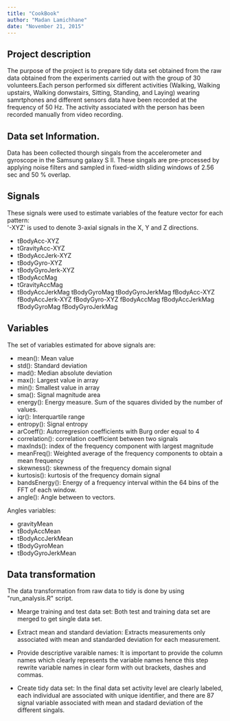 ```yaml
---
title: "CookBook"
author: "Madan Lamichhane"
date: "November 21, 2015"
---
```

## Project description
The purpose of the project is to prepare tidy data set obtained from the 
raw data obtained from the experiments carried out with the group of 30 
volunteers.Each person performed six different activities (Walking,
Walking upstairs, Walking donwstairs, Sitting, Standing, and Laying) 
wearing samrtphones and different sensors data have been recorded at the
frequency of 50 Hz. The activity associated with the person has been recorded
manually from video recording.

## Data set Information.
Data has been collected thourgh singals from the accelerometer and gyroscope in the Samsung
galaxy S II. These singals are pre-processed by applying noise filters and sampled in fixed-width
sliding windows of 2.56 sec and 50 % overlap.

## Signals

These signals were used to estimate variables of the feature vector for each pattern:  
'-XYZ' is used to denote 3-axial signals in the X, Y and Z directions.

- tBodyAcc-XYZ
- tGravityAcc-XYZ
- tBodyAccJerk-XYZ
- tBodyGyro-XYZ
- tBodyGyroJerk-XYZ
- tBodyAccMag
- tGravityAccMag
- tBodyAccJerkMag
tBodyGyroMag
tBodyGyroJerkMag
fBodyAcc-XYZ
fBodyAccJerk-XYZ
fBodyGyro-XYZ
fBodyAccMag
fBodyAccJerkMag
fBodyGyroMag
fBodyGyroJerkMag 

## Variables

The set of variables estimated for above signals are:

- mean(): Mean value
- std(): Standard deviation
- mad(): Median absolute deviation 
- max(): Largest value in array
- min(): Smallest value in array
- sma(): Signal magnitude area
- energy(): Energy measure. Sum of the squares divided by the number of values. 
- iqr(): Interquartile range 
- entropy(): Signal entropy
- arCoeff(): Autorregresion coefficients with Burg order equal to 4
- correlation(): correlation coefficient between two signals
- maxInds(): index of the frequency component with largest magnitude
- meanFreq(): Weighted average of the frequency components to obtain a mean frequency
- skewness(): skewness of the frequency domain signal 
- kurtosis(): kurtosis of the frequency domain signal 
- bandsEnergy(): Energy of a frequency interval within the 64 bins of the FFT of each window.
- angle(): Angle between to vectors.

Angles variables:

- gravityMean
- tBodyAccMean
- tBodyAccJerkMean
- tBodyGyroMean
- tBodyGyroJerkMean

## Data transformation
The data transformation from raw data to tidy is done by using "run_analysis.R" script.

- Mearge training and test data set: Both test and training data set are merged to get
single data set.

- Extract mean and standard deviation: Extracts measurements only associated with mean
and standarded deviation for each measurement.

- Provide descriptive varaible names: It is important to provide the column names which
clearly represents the variable names hence this step rewrite variable names in clear form
with out brackets, dashes and commas.

- Create tidy data set: In the final data set activity level are clearly labeled, each 
individual are associated with unique identifier, and there are 87 signal variable 
associated with mean and stadard deviation of the different singals.
